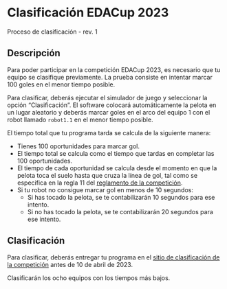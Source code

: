 # Clasificación EDACup 2023

Proceso de clasificación - rev. 1

## Descripción

Para poder participar en la competición EDACup 2023, es necesario que tu equipo se clasifique previamente. La prueba consiste en intentar marcar 100 goles en el menor tiempo posible.

Para clasificar, deberás ejecutar el simulador de juego y seleccionar la opción “Clasificación”. El software colocará automáticamente la pelota en un lugar aleatorio y deberás marcar goles en el arco del equipo 1 con el robot llamado `robot1.1` en el menor tiempo posible.

El tiempo total que tu programa tarda se calcula de la siguiente manera:

- Tienes 100 oportunidades para marcar gol.
- El tiempo total se calcula como el tiempo que tardas en completar las 100 oportunidades.
- El tiempo de cada oportunidad se calcula desde el momento en que la pelota toca el suelo hasta que cruza la línea de gol, tal como se especifica en la regla 11 del [reglamento de la competición](REGLAMENTO.md).
- Si tu robot no consigue marcar gol en menos de 10 segundos:
  - Si has tocado la pelota, se te contabilizarán 10 segundos para ese intento.
  - Si no has tocado la pelota, se te contabilizarán 20 segundos para ese intento.

## Clasificación

Para clasificar, deberás entregar tu programa en el [sitio de clasificación de la competición](https://www.ieee.org) antes de 10 de abril de 2023.

Clasificarán los ocho equipos con los tiempos más bajos.
